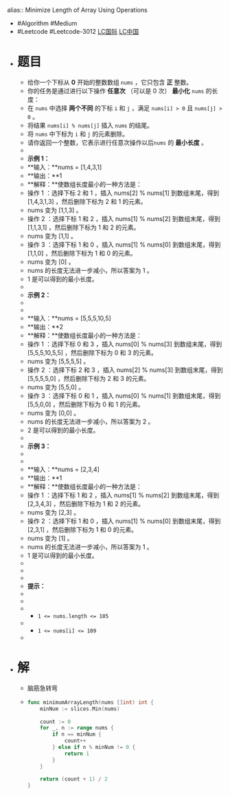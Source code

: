 alias:: Minimize Length of Array Using Operations

- #Algorithm #Medium
- #Leetcode #Leetcode-3012 [LC国际](https://leetcode.com/problems/minimize-length-of-array-using-operations/) [LC中国](https://leetcode.cn/problems/minimize-length-of-array-using-operations/)
- # 题目
	- 给你一个下标从 **0** 开始的整数数组 `nums` ，它只包含 **正** 整数。
	- 你的任务是通过进行以下操作 **任意次** （可以是 0 次） **最小化** `nums` 的长度：
	- 在 `nums` 中选择 **两个不同** 的下标 `i` 和 `j` ，满足 `nums[i] > 0` 且 `nums[j] > 0` 。
	- 将结果 `nums[i] % nums[j]` 插入 `nums` 的结尾。
	- 将 `nums` 中下标为 `i` 和 `j` 的元素删除。
	- 请你返回一个整数，它表示进行任意次操作以后`nums` 的 **最小长度** 。
	-
	- **示例 1：**
	- **输入：**nums = [1,4,3,1]
	- **输出：**1
	- **解释：**使数组长度最小的一种方法是：
	- 操作 1 ：选择下标 2 和 1 ，插入 nums[2] % nums[1] 到数组末尾，得到 [1,4,3,1,3] ，然后删除下标为 2 和 1 的元素。
	- nums 变为 [1,1,3] 。
	- 操作 2 ：选择下标 1 和 2 ，插入 nums[1] % nums[2] 到数组末尾，得到 [1,1,3,1] ，然后删除下标为 1 和 2 的元素。
	- nums 变为 [1,1] 。
	- 操作 3 ：选择下标 1 和 0 ，插入 nums[1] % nums[0] 到数组末尾，得到 [1,1,0] ，然后删除下标为 1 和 0 的元素。
	- nums 变为 [0] 。
	- nums 的长度无法进一步减小，所以答案为 1 。
	- 1 是可以得到的最小长度。
	-
	- **示例 2：**
	-
	-
	- **输入：**nums = [5,5,5,10,5]
	- **输出：**2
	- **解释：**使数组长度最小的一种方法是：
	- 操作 1 ：选择下标 0 和 3 ，插入 nums[0] % nums[3] 到数组末尾，得到 [5,5,5,10,5,5] ，然后删除下标为 0 和 3 的元素。
	- nums 变为 [5,5,5,5] 。
	- 操作 2 ：选择下标 2 和 3 ，插入 nums[2] % nums[3] 到数组末尾，得到 [5,5,5,5,0] ，然后删除下标为 2 和 3 的元素。
	- nums 变为 [5,5,0] 。
	- 操作 3 ：选择下标 0 和 1 ，插入 nums[0] % nums[1] 到数组末尾，得到 [5,5,0,0] ，然后删除下标为 0 和 1 的元素。
	- nums 变为 [0,0] 。
	- nums 的长度无法进一步减小，所以答案为 2 。
	- 2 是可以得到的最小长度。
	-
	- **示例 3：**
	-
	-
	- **输入：**nums = [2,3,4]
	- **输出：**1
	- **解释：**使数组长度最小的一种方法是：
	- 操作 1 ：选择下标 1 和 2 ，插入 nums[1] % nums[2] 到数组末尾，得到 [2,3,4,3] ，然后删除下标为 1 和 2 的元素。
	- nums 变为 [2,3] 。
	- 操作 2 ：选择下标 1 和 0 ，插入 nums[1] % nums[0] 到数组末尾，得到 [2,3,1] ，然后删除下标为 1 和 0 的元素。
	- nums 变为 [1] 。
	- nums 的长度无法进一步减小，所以答案为 1 。
	- 1 是可以得到的最小长度。
	-
	-
	-
	- **提示：**
	-
	-
	- - `1 <= nums.length <= 105`
	- - `1 <= nums[i] <= 109`
	-
- # 解
	- 脑筋急转弯
	- ```go
	  func minimumArrayLength(nums []int) int {
	      minNum := slices.Min(nums)
	      
	      count := 0
	      for _, n := range nums {
	          if n == minNum {
	              count++
	          } else if n % minNum != 0 {
	              return 1
	          }
	      }
	      
	      return (count + 1) / 2
	  }
	  ```